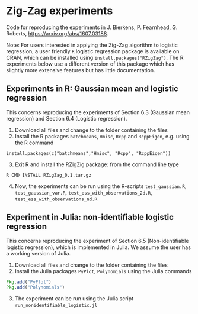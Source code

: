 # Zig-Zag experiments
Code for reproducing the experiments in J. Bierkens, P. Fearnhead, G. Roberts, https://arxiv.org/abs/1607.03188. 

Note: For users interested in applying the Zig-Zag algorithm to logistic regression, a user friendly `R` logistic regression package is available on CRAN, which can be installed using `install.packages("RZigZag")`. The R experiments below use a different version of this package which has slightly more extensive features but has little documentation.

## Experiments in R: Gaussian mean and logistic regression

This concerns reproducing the experiments of Section 6.3 (Gaussian mean regression) and Section 6.4 (Logistic regression).

1. Download all files and change to the folder containing the files
2. Install the R packages `batchmeans`, `Hmisc`, `Rcpp` and `RcppEigen`, e.g. using the R command
```
install.packages(c("batchmeans","Hmisc", "Rcpp", "RcppEigen"))
```
3. Exit R and install the RZigZig package: from the command line type
```
R CMD INSTALL RZigZag_0.1.tar.gz 
```
4. Now, the experiments can be run using the R-scripts `test_gaussian.R`, `test_gaussian_var.R`, `test_ess_with_observations_2d.R`, `test_ess_with_observations_nd.R`

## Experiment in Julia: non-identifiable logistic regression

This concerns reproducing the experiment of Section 6.5 (Non-identifiable logistic regression), which is implemented in Julia. We assume the user has a working version of Julia.

1. Download all files and change to the folder containing the files
2. Install the Julia packages `PyPlot`, `Polynomials` using the Julia commands
```Julia
Pkg.add("PyPlot")
Pkg.add("Polynomials")
```
3. The experiment can be run using the Julia script `run_nonidentifiable_logistic.jl`
